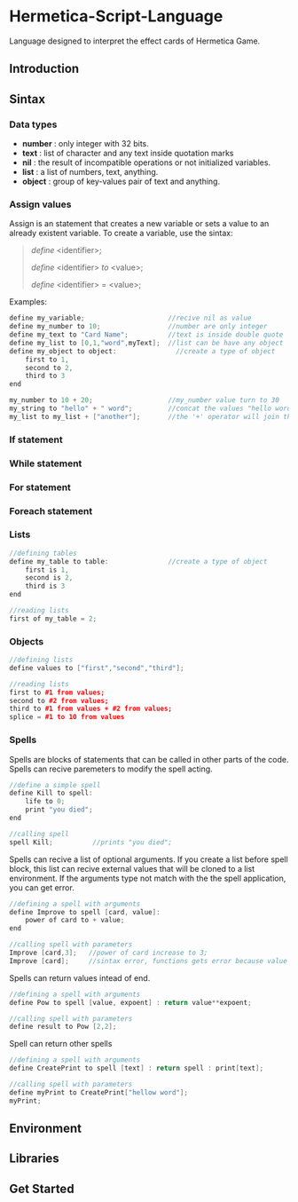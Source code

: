 # Hermetica-Script-Language
Language designed to interpret the effect cards of Hermetica Game.

## Introduction

## Sintax

### Data types

- **number** : only integer with 32 bits.
- **text**   : list of character and any text inside quotation marks
- **nil**    : the result of incompatible operations or not initialized variables.
- **list**   : a list of numbers, text, anything.
- **object** : group of key-values pair of text and anything.

### Assign values
Assign is an statement that creates a new variable or sets a value to an already existent variable. 
To create a variable, use the sintax:
> _define_ \<identifier\>;
>
>  _define_ \<identifier\> _to_ \<value\>;
>
>  _define_ \<identifier\> = \<value\>;

Examples:

```c++
define my_variable;                     //recive nil as value
define my_number to 10;                 //number are only integer
define my_text to "Card Name";          //text is inside double quote
define my_list to [0,1,"word",myText];  //list can be have any object
define my_object to object:               //create a type of object
    first to 1,
    second to 2,
    third to 3
end

my_number to 10 + 20;                   //my_number value turn to 30
my_string to "hello" + " word";         //concat the values "hello word
my_list to my_list + ["another"];       //the '+' operator will join the lists
```

### If statement

### While statement

### For statement

### Foreach statement

### Lists
```c++
//defining tables
define my_table to table:               //create a type of object
    first is 1,
    second is 2,
    third is 3
end

//reading lists
first of my_table = 2;
```

### Objects

```c++
//defining lists
define values to ["first","second","third"];

//reading lists
first to #1 from values;
second to #2 from values;
third to #1 from values + #2 from values;
splice = #1 to 10 from values
```

### Spells
Spells are blocks of statements that can be called in other parts of the code. Spells can recive paremeters to modify the spell acting.
```c++
//define a simple spell
define Kill to spell:
    life to 0;
    print "you died";
end

//calling spell
spell Kill;          //prints "you died";
```
Spells can recive a list of optional arguments. If you create a list before spell block, this list can recive external values that will be cloned to a list environment. If the arguments type not match with the the spell application, you can get error. 
```c++
//defining a spell with arguments
define Improve to spell [card, value]:
    power of card to + value;
end

//calling spell with parameters
Improve [card,3];   //power of card increase to 3;
Improve [card];     //sintax error, functions gets error because value does not exist
```
Spells can return values intead of end.
```c++
//defining a spell with arguments
define Pow to spell [value, expoent] : return value**expoent;

//calling spell with parameters
define result to Pow [2,2];
```
Spell can return other spells
```c++
//defining a spell with arguments
define CreatePrint to spell [text] : return spell : print[text]; 

//calling spell with parameters
define myPrint to CreatePrint["hellow word"];
myPrint;
```

## Environment

## Libraries

## Get Started
